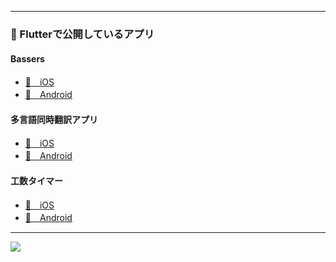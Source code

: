

<!--
**hayanno0/hayanno0** is a ✨ _special_ ✨ repository because its `README.md` (this file) appears on your GitHub profile.

Here are some ideas to get you started:

- 🔭 I’m currently working on ...
- 🌱 I’m currently learning ...
- 👯 I’m looking to collaborate on ...
- 🤔 I’m looking for help with ...
- 💬 Ask me about ...
- 📫 How to reach me: ...
- 😄 Pronouns: ...
- ⚡ Fun fact: ...
-->

---
### 🚀 Flutterで公開しているアプリ

#### Bassers
* [🍎　iOS](https://apps.apple.com/jp/app/bassers-%E3%83%96%E3%83%A9%E3%83%83%E3%82%AF%E3%83%90%E3%82%B9%E3%81%AE%E9%87%A3%E6%9E%9C%E3%82%92%E5%85%B1%E6%9C%89/id1644863738)
* [🤖　Android](https://play.google.com/store/apps/details?id=com.hayanno.bassers)

#### 多言語同時翻訳アプリ
* [🍎　iOS](https://apps.apple.com/jp/app/%E3%82%B7%E3%83%B3%E3%83%97%E3%83%AB%E7%BF%BB%E8%A8%B3%E3%82%A2%E3%83%97%E3%83%AA-%E3%81%99%E3%81%90%E3%81%AB%E5%A4%9A%E8%A8%80%E8%AA%9E%E5%90%8C%E6%99%82%E7%BF%BB%E8%A8%B3%E3%81%A7%E3%81%8D%E3%82%8B%E7%BF%BB%E8%A8%B3%E3%82%A2%E3%83%97%E3%83%AA/id1601032962?platform=iphone)
* [🤖　Android](https://play.google.com/store/apps/details?id=com.hayanno.otmt)

#### 工数タイマー
* [🍎　iOS](https://apps.apple.com/jp/app/%E5%B7%A5%E6%95%B0%E3%82%BF%E3%82%A4%E3%83%9E%E3%83%BC/id1581248328)
* [🤖　Android](https://play.google.com/store/apps/details?id=com.hayanno.workTimer)

---

<a href="https://github.com/anuraghazra/github-readme-stats">
  <img align="left" src="https://github-readme-stats.vercel.app/api/top-langs/?username=hayanno0&layout=show_icons=true&theme=cobalt" />
</a>
